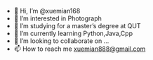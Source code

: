 - 👋 Hi, I’m @xuemian168
- 👀 I’m interested in Photograph
- 📖 I’m studying for a master’s degree at QUT
- 🌱 I’m currently learning Python,Java,Cpp
- 💞️ I’m looking to collaborate on ...
- 📫 How to reach me xuemian888@gmail.com

<!---
xuemian168/xuemian168 is a ✨ special ✨ repository because its `README.md` (this file) appears on your GitHub profile.
You can click the Preview link to take a look at your changes.
--->
